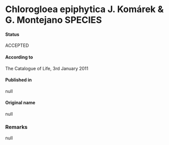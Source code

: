 # Chlorogloea epiphytica J. Komárek & G. Montejano SPECIES

#### Status
ACCEPTED

#### According to
The Catalogue of Life, 3rd January 2011

#### Published in
null

#### Original name
null

### Remarks
null